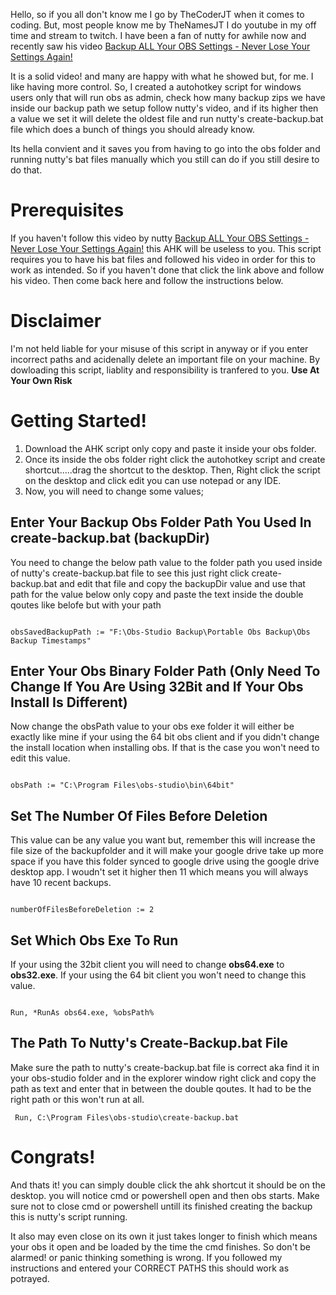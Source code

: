Hello, so if you all don't know me I go by TheCoderJT when it comes to coding. But, most people know me by TheNamesJT I do youtube in my off time and stream to twitch. I have been a fan of nutty for awhile now
and recently saw his video [Backup ALL Your OBS Settings - Never Lose Your Settings Again!](https://youtu.be/imPH4YzBaZg)

It is a solid video! and many are happy with what he showed but, for me. I like having more control. So, I created a autohotkey script for windows users only that will run obs as admin, check how many backup zips we have inside our backup path we setup follow nutty's video, and if its higher then a value we set it will delete the oldest file and run nutty's create-backup.bat file which does a bunch of things you should already know.

Its hella convient and it saves you from having to go into the obs folder and running nutty's bat files manually which you still can do if you still desire to do that.

# Prerequisites

If you haven't follow this video by nutty [Backup ALL Your OBS Settings - Never Lose Your Settings Again!](https://youtu.be/imPH4YzBaZg) this AHK will be useless to you. This script requires you to have his bat files and followed his video in order for this to work as intended. So if you haven't done that click the link above and follow his video. Then come back here and follow the instructions below.

# Disclaimer

I'm not held liable for your misuse of this script in anyway or if you enter incorrect paths and acidenally delete an important file on your machine. By dowloading this script, liablity and responsibility is tranfered to you. **Use At Your Own Risk**

# Getting Started!

1. Download the AHK script only copy and paste it inside your obs folder.
2. Once its inside the obs folder right click the autohotkey script and create shortcut.....drag the shortcut to the desktop. Then, Right click the script on the desktop and click edit you can use notepad or any IDE.
3. Now, you will need to change some values;

## Enter Your Backup Obs Folder Path You Used In create-backup.bat (backupDir)

You need to change the below path value to the folder path you used inside of nutty's create-backup.bat file to see this just right click create-backup.bat and edit that file and copy the backupDir value and use that path for the value below only copy and paste the text inside the double qoutes like belofe but with your path

<code>
obsSavedBackupPath := "F:\Obs-Studio Backup\Portable Obs Backup\Obs Backup Timestamps"
</code>

## Enter Your Obs Binary Folder Path (Only Need To Change If You Are Using 32Bit and If Your Obs Install Is Different)

Now change the obsPath value to your obs exe folder it will either be exactly like mine if your using the 64 bit obs client and if you didn't change the install location when installing obs. If that is the case you won't need to edit this value.

<code>
obsPath := "C:\Program Files\obs-studio\bin\64bit"
</code>

## Set The Number Of Files Before Deletion

This value can be any value you want but, remember this will increase the file size of the backupfolder and it will make your google drive take up more space if you have this folder synced to google drive using the google drive desktop app. I woudn't set it higher then 11 which means you will always have 10 recent backups.

<code>
numberOfFilesBeforeDeletion := 2
</code>

## Set Which Obs Exe To Run

If your using the 32bit client you will need to change **obs64.exe** to **obs32.exe**. If your using the 64 bit client you won't need to change this value.

<code>
Run, *RunAs obs64.exe, %obsPath% 
</code>

## The Path To Nutty's Create-Backup.bat File

Make sure the path to nutty's create-backup.bat file is correct aka find it in your obs-studio folder and in the explorer window right click and copy the path as text and enter that in between the double qoutes. It had to be the right path or this won't run at all.

<code> Run, C:\Program Files\obs-studio\create-backup.bat</code>

# Congrats!

And thats it! you can simply double click the ahk shortcut it should be on the desktop. you will notice cmd or powershell open and then obs starts. Make sure not to close cmd or powershell untill its finished creating the backup this is nutty's script running.

It also may even close on its own it just takes longer to finish which means your obs it open and be loaded by the time the cmd finishes. So don't be alarmed! or panic thinking something is wrong. If you followed my instructions and entered your CORRECT PATHS this should work as potrayed.
